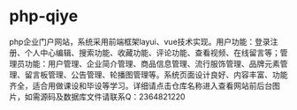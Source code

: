 # php-qiye
php企业门户网站，系统采用前端框架layui、vue技术实现。用户功能：登录注册、个人中心编辑、搜索功能、收藏功能、评论功能、查看视频、在线留言等；管理员功能：用户管理、企业简介管理、商品信息管理、流行服饰管理、品牌元素管理、留言板管理、公告管理、轮播图管理等。系统页面设计良好、内容丰富、功能齐全，适合用做课设和毕设等学习。详细请点击仓库名称进入查看网站前后台图片，如需源码及数据库文件请联系Q：2364821220
